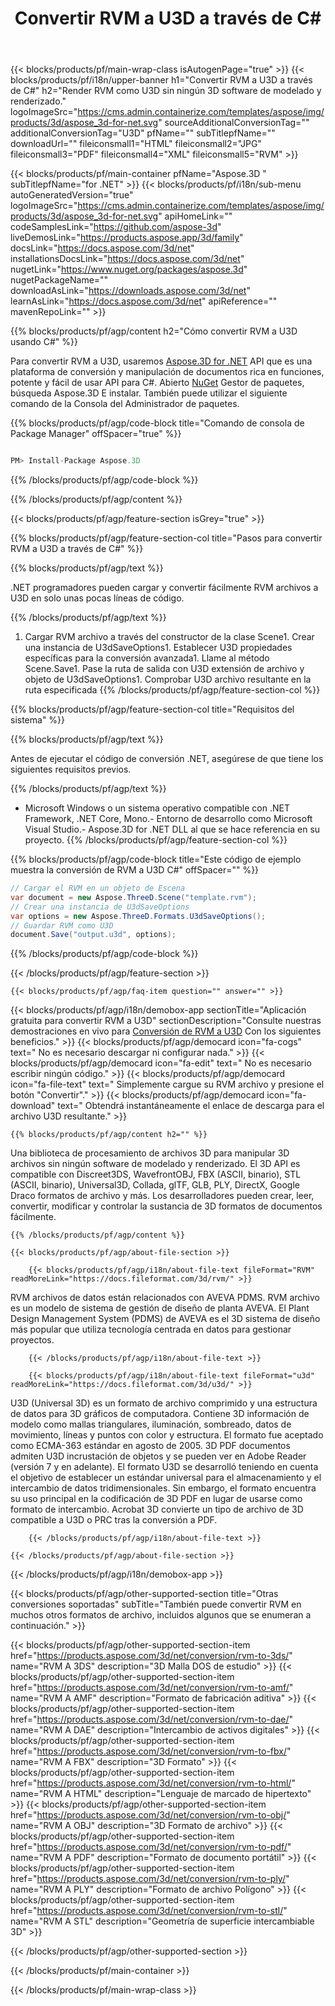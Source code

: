 ﻿---
title: Convertir RVM a U3D a través de C# 
weight: 3570
url: /es/net/conversion/rvm-to-u3d/ 
description: Código de muestra para la conversión de RVM a U3D C#. Use API código de ejemplo para los archivos por lotes RVM a la conversión de U3D dentro de VB.NET, Asp.NET o cualquier aplicación basada en .NET.
---
{{< blocks/products/pf/main-wrap-class isAutogenPage="true" >}}
{{< blocks/products/pf/i18n/upper-banner h1="Convertir RVM a U3D a través de C#" h2="Render RVM como U3D sin ningún 3D software de modelado y renderizado." logoImageSrc="https://cms.admin.containerize.com/templates/aspose/img/products/3d/aspose_3d-for-net.svg" sourceAdditionalConversionTag="" additionalConversionTag="U3D" pfName="" subTitlepfName="" downloadUrl="" fileiconsmall1="HTML" fileiconsmall2="JPG" fileiconsmall3="PDF" fileiconsmall4="XML" fileiconsmall5="RVM" >}}

{{< blocks/products/pf/main-container pfName="Aspose.3D " subTitlepfName="for .NET" >}}
{{< blocks/products/pf/i18n/sub-menu autoGeneratedVersion="true" logoImageSrc="https://cms.admin.containerize.com/templates/aspose/img/products/3d/aspose_3d-for-net.svg" apiHomeLink="" codeSamplesLink="https://github.com/aspose-3d" liveDemosLink="https://products.aspose.app/3d/family" docsLink="https://docs.aspose.com/3d/net" installationsDocsLink="https://docs.aspose.com/3d/net" nugetLink="https://www.nuget.org/packages/aspose.3d" nugetPackageName="" downloadAsLink="https://downloads.aspose.com/3d/net" learnAsLink="https://docs.aspose.com/3d/net" apiReference="" mavenRepoLink="" >}}

{{% blocks/products/pf/agp/content h2="Cómo convertir RVM a U3D usando C#" %}}

 Para convertir RVM a U3D, usaremos
 [Aspose.3D for .NET](https://products.aspose.com/3d/net) 
 API que es una plataforma de conversión y manipulación de documentos rica en funciones, potente y fácil de usar API para C#. Abierto
 [NuGet](https://www.nuget.org/packages/aspose.3d) 
 Gestor de paquetes, búsqueda
 Aspose.3D 
 E instalar. También puede utilizar el siguiente comando de la Consola del Administrador de paquetes.

{{% blocks/products/pf/agp/code-block title="Comando de consola de Package Manager" offSpacer="true" %}}

```cs

PM> Install-Package Aspose.3D


```

{{% /blocks/products/pf/agp/code-block %}}

{{% /blocks/products/pf/agp/content %}}

{{< blocks/products/pf/agp/feature-section isGrey="true" >}}

{{% blocks/products/pf/agp/feature-section-col title="Pasos para convertir RVM a U3D a través de C#" %}}

{{% blocks/products/pf/agp/text %}}

 .NET programadores pueden cargar y convertir fácilmente RVM archivos a U3D en solo unas pocas líneas de código.

{{% /blocks/products/pf/agp/text %}}

1. Cargar RVM archivo a través del constructor de la clase Scene1. Crear una instancia de U3dSaveOptions1. Establecer U3D propiedades específicas para la conversión avanzada1. Llame al método Scene.Save1. Pase la ruta de salida con U3D extensión de archivo y objeto de U3dSaveOptions1. Comprobar U3D archivo resultante en la ruta especificada
{{% /blocks/products/pf/agp/feature-section-col %}}

{{% blocks/products/pf/agp/feature-section-col title="Requisitos del sistema" %}}

{{% blocks/products/pf/agp/text %}}

 Antes de ejecutar el código de conversión .NET, asegúrese de que tiene los siguientes requisitos previos.

{{% /blocks/products/pf/agp/text %}}

- Microsoft Windows o un sistema operativo compatible con .NET Framework, .NET Core, Mono.- Entorno de desarrollo como Microsoft Visual Studio.- Aspose.3D for .NET DLL al que se hace referencia en su proyecto.
{{% /blocks/products/pf/agp/feature-section-col %}}

{{% blocks/products/pf/agp/code-block title="Este código de ejemplo muestra la conversión de RVM a U3D C#" offSpacer="" %}}

```cs
// Cargar el RVM en un objeto de Escena 
var document = new Aspose.ThreeD.Scene("template.rvm");
// Crear una instancia de U3dSaveOptions 
var options = new Aspose.ThreeD.Formats.U3dSaveOptions();
// Guardar RVM como U3D 
document.Save("output.u3d", options); 


```

{{% /blocks/products/pf/agp/code-block %}}

{{< /blocks/products/pf/agp/feature-section >}}

    {{< blocks/products/pf/agp/faq-item question="" answer="" >}}
 

<!-- aboutfile Starts -->

{{< blocks/products/pf/agp/i18n/demobox-app sectionTitle="Aplicación gratuita para convertir RVM a U3D" sectionDescription="Consulte nuestras demostraciones en vivo para [Conversión de RVM a U3D](https://products.aspose.app/3d/conversion/rvm-to-u3d) Con los siguientes beneficios." >}}
        {{< blocks/products/pf/agp/democard icon="fa-cogs" text=" No es necesario descargar ni configurar nada." >}}
        {{< blocks/products/pf/agp/democard icon="fa-edit" text=" No es necesario escribir ningún código." >}}
        {{< blocks/products/pf/agp/democard icon="fa-file-text" text=" Simplemente cargue su RVM archivo y presione el botón \"Convertir\"." >}}
        {{< blocks/products/pf/agp/democard icon="fa-download" text=" Obtendrá instantáneamente el enlace de descarga para el archivo U3D resultante." >}}

    {{% blocks/products/pf/agp/content h2="" %}}

 Una biblioteca de procesamiento de archivos 3D para manipular 3D archivos sin ningún software de modelado y renderizado. El 3D API es compatible con Discreet3DS, WavefrontOBJ, FBX (ASCII, binario), STL (ASCII, binario), Universal3D, Collada, glTF, GLB, PLY, DirectX, Google Draco formatos de archivo y más. Los desarrolladores pueden crear, leer, convertir, modificar y controlar la sustancia de 3D formatos de documentos fácilmente.



    {{% /blocks/products/pf/agp/content %}}

    {{< blocks/products/pf/agp/about-file-section >}}

        {{< blocks/products/pf/agp/i18n/about-file-text fileFormat="RVM" readMoreLink="https://docs.fileformat.com/3d/rvm/" >}}
RVM archivos de datos están relacionados con AVEVA PDMS. RVM archivo es un modelo de sistema de gestión de diseño de planta AVEVA. El Plant Design Management System (PDMS) de AVEVA es el 3D sistema de diseño más popular que utiliza tecnología centrada en datos para gestionar proyectos.

        {{< /blocks/products/pf/agp/i18n/about-file-text >}}

        {{< blocks/products/pf/agp/i18n/about-file-text fileFormat="u3d" readMoreLink="https://docs.fileformat.com/3d/u3d/" >}}
U3D (Universal 3D) es un formato de archivo comprimido y una estructura de datos para 3D gráficos de computadora. Contiene 3D información de modelo como mallas triangulares, iluminación, sombreado, datos de movimiento, líneas y puntos con color y estructura. El formato fue aceptado como ECMA-363 estándar en agosto de 2005. 3D PDF documentos admiten U3D incrustación de objetos y se pueden ver en Adobe Reader (versión 7 y en adelante). El formato U3D se desarrolló teniendo en cuenta el objetivo de establecer un estándar universal para el almacenamiento y el intercambio de datos tridimensionales. Sin embargo, el formato encuentra su uso principal en la codificación de 3D PDF en lugar de usarse como formato de intercambio. Acrobat 3D convierte un tipo de archivo de 3D compatible a U3D o PRC tras la conversión a PDF.

        {{< /blocks/products/pf/agp/i18n/about-file-text >}}

    {{< /blocks/products/pf/agp/about-file-section >}}

{{< /blocks/products/pf/agp/i18n/demobox-app >}}

<!-- aboutfile Ends -->

{{< blocks/products/pf/agp/other-supported-section title="Otras conversiones soportadas" subTitle="También puede convertir RVM en muchos otros formatos de archivo, incluidos algunos que se enumeran a continuación." >}}

{{< blocks/products/pf/agp/other-supported-section-item href="https://products.aspose.com/3d/net/conversion/rvm-to-3ds/" name="RVM A 3DS" description="3D Malla DOS de estudio" >}}
{{< blocks/products/pf/agp/other-supported-section-item href="https://products.aspose.com/3d/net/conversion/rvm-to-amf/" name="RVM A AMF" description="Formato de fabricación aditiva" >}}
{{< blocks/products/pf/agp/other-supported-section-item href="https://products.aspose.com/3d/net/conversion/rvm-to-dae/" name="RVM A DAE" description="Intercambio de activos digitales" >}}
{{< blocks/products/pf/agp/other-supported-section-item href="https://products.aspose.com/3d/net/conversion/rvm-to-fbx/" name="RVM A FBX" description="3D Formato" >}}
{{< blocks/products/pf/agp/other-supported-section-item href="https://products.aspose.com/3d/net/conversion/rvm-to-html/" name="RVM A HTML" description="Lenguaje de marcado de hipertexto" >}}
{{< blocks/products/pf/agp/other-supported-section-item href="https://products.aspose.com/3d/net/conversion/rvm-to-obj/" name="RVM A OBJ" description="3D Formato de archivo" >}}
{{< blocks/products/pf/agp/other-supported-section-item href="https://products.aspose.com/3d/net/conversion/rvm-to-pdf/" name="RVM A PDF" description="Formato de documento portátil" >}}
{{< blocks/products/pf/agp/other-supported-section-item href="https://products.aspose.com/3d/net/conversion/rvm-to-ply/" name="RVM A PLY" description="Formato de archivo Polígono" >}}
{{< blocks/products/pf/agp/other-supported-section-item href="https://products.aspose.com/3d/net/conversion/rvm-to-stl/" name="RVM A STL" description="Geometría de superficie intercambiable 3D" >}}

{{< /blocks/products/pf/agp/other-supported-section >}}

{{< /blocks/products/pf/main-container >}}
    
{{< /blocks/products/pf/main-wrap-class >}}